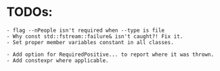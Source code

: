 # TODOs:
	- flag --nPeople isn't required when --type is file
	- Why const std::fstream::failure& isn't caught?! Fix it.
	- Set proper member variables constant in all classes.

	- Add option for RequiredPositive... to report where it was thrown.
 	- Add constexpr where applicable.
